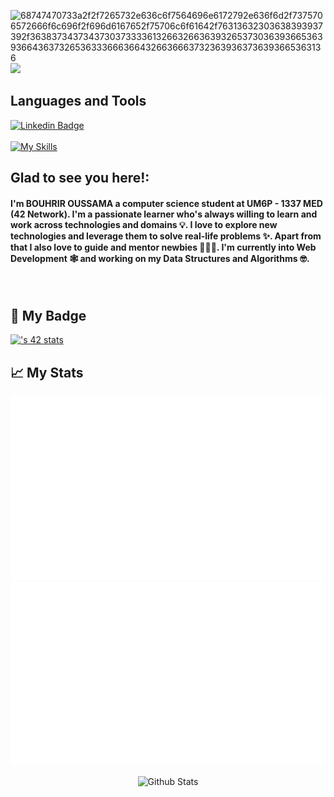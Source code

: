 ![68747470733a2f2f7265732e636c6f7564696e6172792e636f6d2f7375706572666f6c696f2f696d6167652f75706c6f61642f76313632303638393937392f363837343734373037333361326632663639326537303639366536393664363732653633366636643266366637323639363736393665363136](https://user-images.githubusercontent.com/58959408/232639433-cb0aea21-66f0-4508-a771-85e2089c5a87.gif)
[![](https://visitcount.itsvg.in/api?id=Bouhrir&label=Profile%20Views&color=0&icon=5&pretty=true)](https://visitcount.itsvg.in)

<h2>
Languages and Tools
</h2>

[![Linkedin Badge](https://img.shields.io/badge/linkedin-%230077B5.svg?style=for-the-badge&logo=linkedin&logoColor=white)](https://www.linkedin.com/in/oussama-bouhrir-8492a6239/)<br></br>
[![My Skills](https://skillicons.dev/icons?i=c,cpp,bash,vscode,github,git,visualstudio,js,django,python)](https://skillicons.dev)
<br>
   <h2>
   Glad to see you here!:
     <h4>
     I'm BOUHRIR OUSSAMA a computer science student at UM6P - 1337 MED (42 Network). I'm a passionate learner who's always willing to learn and work across technologies and domains 💡. I love to explore new technologies and leverage them to solve real-life problems ✨. Apart from that I also love to guide      and mentor newbies 👨🏻‍💻. I'm currently into Web Development 🕸️ and working on my Data Structures and Algorithms 🤓.
    </h4>
   </h2>
</br>

## 🎫 My Badge
[![<obouhrir>'s 42 stats](https://badge.mediaplus.ma/darkblue/obouhrir)](https://github.com/oakoudad/badge42)

## 📈 My Stats

[![status](https://raw.githubusercontent.com/0bvim/github-stats-transparent/output/generated/overview.svg)](#)
[![languages](https://raw.githubusercontent.com/0bvim/github-stats-transparent/output/generated/languages.svg)](#)

<p align="center">
        <img src="https://raw.githubusercontent.com/mayhemantt/mayhemantt/Update/svg/Bottom.svg" alt="Github Stats" />
</p>
